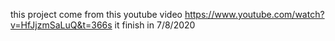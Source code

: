 this project come from this youtube video
https://www.youtube.com/watch?v=HfJjzmSaLuQ&t=366s
it finish in 7/8/2020
